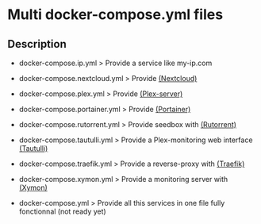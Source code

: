 # Multi docker-compose.yml files

## Description
* docker-compose.ip.yml > Provide a service like my-ip.com

* docker-compose.nextcloud.yml > Provide [(Nextcloud)](https://nextcloud.com/)

* docker-compose.plex.yml > Provide [(Plex-server)](https://www.plex.tv/)

* docker-compose.portainer.yml > Provide [(Portainer)](https://portainer.io/)

* docker-compose.rutorrent.yml > Provide seedbox with [(Rutorrent)](https://github.com/xataz/docker-rtorrent-rutorrent)

* docker-compose.tautulli.yml > Provide a Plex-monitoring web interface [(Tautulli)](http://tautulli.com/)

* docker-compose.traefik.yml > Provide a reverse-proxy with [(Traefik)](https://traefik.io/)

* docker-compose.xymon.yml > Provide a monitoring server with [(Xymon)](http://xymon.sourceforge.net/)

* docker-compose.yml > Provide all this services in one file fully fonctionnal (not ready yet)
